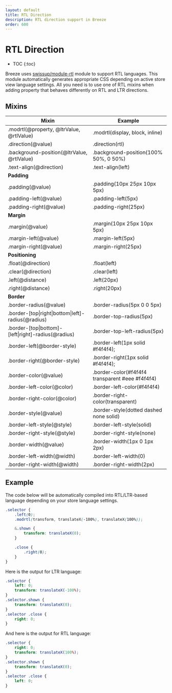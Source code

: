 ```yaml
---
layout: default
title: RTL Direction
description: RTL direction support in Breeze
order: 600
---
```


# RTL Direction

* TOC
{:toc}

Breeze uses [swissup/module-rtl](https://github.com/swissup/module-rtl) module
to support RTL languages. This module automatically generates appropriate
CSS depending on active store view language settings. All you need is to use
one of RTL mixins when adding property that behaves differently on RTL and LTR
directions.

## Mixins

Mixin                                       | Example
--------------------------------------------|-----------------------------------
.modrtl(@property, @ltrValue, @rtlValue)    | .modrtl(display, block, inline)
.direction(@value)                          | .direction(rtl)
.background-position(@ltrValue, @rtlValue)  | .background-position(100% 50%, 0 50%)
.text-align(@direction)                     | .text-align(left)
**Padding**                                 |
.padding(@value)                            | .padding(10px 25px 10px 5px)
.padding-left(@value)                       | .padding-left(5px)
.padding-right(@value)                      | .padding-right(25px)
**Margin**                                  |
.margin(@value)                             | .margin(10px 25px 10px 5px)
.margin-left(@value)                        | .margin-left(5px)
.margin-right(@value)                       | .margin-right(25px)
**Positioning**                             |
.float(@direction)                          | .float(left)
.clear(@direction)                          | .clear(left)
.left(@distance)                            | .left(20px)
.right(@distance)                           | .right(20px)
**Border**                                  |
.border-radius(@value)                      | .border-radius(5px 0 0 5px)
.border-[top\|right\|bottom\|left]-radius(@radius)  | .border-top-radius(5px)
.border-[top\|bottom]-[left\|right]-radius(@radius) | .border-top-left-radius(5px)
.border-left(@border-style)                 | .border-left(1px solid #f4f4f4);
.border-right(@border-style)                | .border-right(1px solid #f4f4f4);
.border-color(@value)                       | .border-color(#f4f4f4 transparent #eee #f4f4f4)
.border-left-color(@color)                  | .border-left-color(#f4f4f4)
.border-right-color(@color)                 | .border-right-color(transparent)
.border-style(@value)                       | .border-style(dotted dashed none solid)
.border-left-style(@style)                  | .border-left-style(solid)
.border-right-style(@style)                 | .border-right-style(none)
.border-width(@value)                       | .border-width(1px 0 1px 2px)
.border-left-width(@width)                  | .border-left-width(0)
.border-right-width(@width)                 | .border-right-width(2px)

## Example

The code below will be automatically compiled into RTL/LTR-based language
depending on your store language settings.

```scss
.selector {
    .left(0);
    .modrtl(transform, translateX(-100%), translateX(100%));

    &.shown {
        transform: translateX(0);
    }

    .close {
        .right(0);
    }
}
```

Here is the output for LTR language:

```css
.selector {
    left: 0;
    transform: translateX(-100%);
}
.selector.shown {
    transform: translateX(0);
}
.selector .close {
    right: 0;
}
```

And here is the output for RTL language:

```css
.selector {
    right: 0;
    transform: translateX(100%);
}
.selector.shown {
    transform: translateX(0);
}
.selector .close {
    left: 0;
}
```